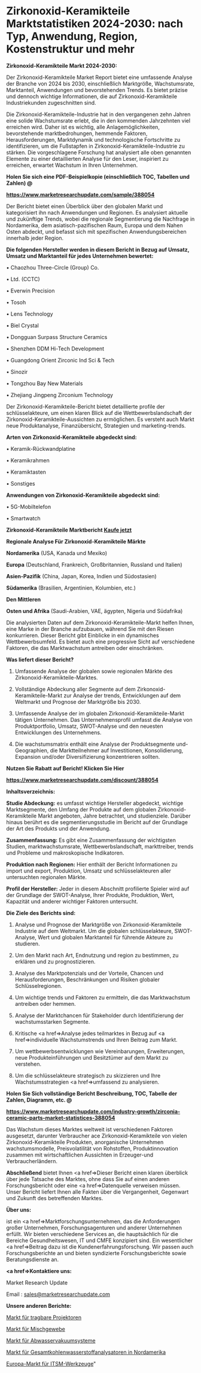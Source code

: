 # Zirkonoxid-Keramikteile Marktstatistiken 2024-2030: nach Typ, Anwendung, Region, Kostenstruktur und mehr

<strong>Zirkonoxid-Keramikteile Markt 2024-2030:</strong>

Der Zirkonoxid-Keramikteile Market Report bietet eine umfassende Analyse der Branche von 2024 bis 2030, einschließlich Marktgröße, Wachstumsrate, Marktanteil, Anwendungen und bevorstehenden Trends. Es bietet präzise und dennoch wichtige Informationen, die auf Zirkonoxid-Keramikteile Industriekunden zugeschnitten sind.

Die Zirkonoxid-Keramikteile-Industrie hat in den vergangenen zehn Jahren eine solide Wachstumsrate erlebt, die in den kommenden Jahrzehnten viel erreichen wird. Daher ist es wichtig, alle Anlagemöglichkeiten, bevorstehende marktbedrohungen, hemmende Faktoren, Herausforderungen, Marktdynamik und technologische Fortschritte zu identifizieren, um die Fußstapfen in Zirkonoxid-Keramikteile-Industrie zu stärken. Die vorgeschlagene Forschung hat analysiert alle oben genannten Elemente zu einer detaillierten Analyse für den Leser, inspiriert zu erreichen, erwartet Wachstum in Ihren Unternehmen.



<strong>Holen Sie sich eine PDF-Beispielkopie (einschließlich TOC, Tabellen und Zahlen) @
</strong>

<strong><a href=https://www.marketresearchupdate.com/sample/388054>

<strong>https://www.marketresearchupdate.com/sample/388054</u></font></a></strong></strong>

Der Bericht bietet einen Überblick über den globalen Markt und kategorisiert ihn nach Anwendungen und Regionen. Es analysiert aktuelle und zukünftige Trends, wobei die regionale Segmentierung die Nachfrage in Nordamerika, dem asiatisch-pazifischen Raum, Europa und dem Nahen Osten abdeckt, und befasst sich mit spezifischen Anwendungsbereichen innerhalb jeder Region.



<strong>Die folgenden Hersteller werden in diesem Bericht in Bezug auf Umsatz, Umsatz und Marktanteil für jedes Unternehmen bewertet:</strong>

• Chaozhou Three-Circle (Group) Co.

• Ltd. (CCTC)

• Everwin Precision

• Tosoh

• Lens Technology

• Biel Crystal

• Dongguan Surpass Structure Ceramics

• Shenzhen DDM Hi-Tech Development

• Guangdong Orient Zirconic Ind Sci & Tech

• Sinozir

• Tongzhou Bay New Materials

• Zhejiang Jingpeng Zirconium Technology

Der Zirkonoxid-Keramikteile-Bericht bietet detaillierte profile der schlüsselakteure, um einen klaren Blick auf die Wettbewerbslandschaft der Zirkonoxid-Keramikteile-Aussichten zu ermöglichen. Es versteht auch Markt neue Produktanalyse, Finanzübersicht, Strategien und marketing-trends.



<strong>Arten von Zirkonoxid-Keramikteile abgedeckt sind:</strong>

• Keramik-Rückwandplatine

• Keramikrahmen

• Keramiktasten

• Sonstiges



<strong>Anwendungen von Zirkonoxid-Keramikteile abgedeckt sind:</strong>

• 5G-Mobiltelefon

• Smartwatch



<strong>Zirkonoxid-Keramikteile Marktbericht <a href=https://www.marketresearchupdate.com/buynow/388054>Kaufe jetzt</a></strong>



<strong>Regionale Analyse Für Zirkonoxid-Keramikteile Märkte</strong>



<strong>Nordamerika</strong> (USA, Kanada und Mexiko)



<strong>Europa</strong> (Deutschland, Frankreich, Großbritannien, Russland und Italien)



<strong>Asien-Pazifik</strong> (China, Japan, Korea, Indien und Südostasien)



<strong>Südamerika</strong> (Brasilien, Argentinien, Kolumbien, etc.)



<strong>Den Mittleren</strong> 

<strong>Osten und Afrika</strong> (Saudi-Arabien, VAE, ägypten, Nigeria und Südafrika)

Die analysierten Daten auf dem Zirkonoxid-Keramikteile-Markt helfen Ihnen, eine Marke in der Branche aufzubauen, während Sie mit den Riesen konkurrieren. Dieser Bericht gibt Einblicke in ein dynamisches Wettbewerbsumfeld. Es bietet auch eine progressive Sicht auf verschiedene Faktoren, die das Marktwachstum antreiben oder einschränken.



<strong>Was liefert dieser Bericht?</strong>

1. Umfassende Analyse der globalen sowie regionalen Märkte des Zirkonoxid-Keramikteile-Marktes.

2. Vollständige Abdeckung aller Segmente auf dem Zirkonoxid-Keramikteile-Markt zur Analyse der trends, Entwicklungen auf dem Weltmarkt und Prognose der Marktgröße bis 2030.

3. Umfassende Analyse der im globalen Zirkonoxid-Keramikteile-Markt tätigen Unternehmen. Das Unternehmensprofil umfasst die Analyse von Produktportfolio, Umsatz, SWOT-Analyse und den neuesten Entwicklungen des Unternehmens.

4. Die wachstumsmatrix enthält eine Analyse der Produktsegmente und-Geographien, die Marktteilnehmer auf Investitionen, Konsolidierung, Expansion und/oder Diversifizierung konzentrieren sollten.



<strong>Nutzen Sie Rabatt auf Bericht! Klicken Sie Hier
</strong>

<strong><a href=https://www.marketresearchupdate.com/discount/388054>https://www.marketresearchupdate.com/discount/388054</b></u></font></strong></a>



<strong>Inhaltsverzeichnis:</strong>



<strong>Studie Abdeckung:</strong> es umfasst wichtige Hersteller abgedeckt, wichtige Marktsegmente, den Umfang der Produkte auf dem globalen Zirkonoxid-Keramikteile Markt angeboten, Jahre betrachtet, und studienziele. Darüber hinaus berührt es die segmentierungsstudie im Bericht auf der Grundlage der Art des Produkts und der Anwendung.



<strong>Zusammenfassung:</strong> Es gibt eine Zusammenfassung der wichtigsten Studien, marktwachstumsrate, Wettbewerbslandschaft, markttreiber, trends und Probleme und makroskopische Indikatoren.



<strong>Produktion nach Regionen:</strong> Hier enthält der Bericht Informationen zu import und export, Produktion, Umsatz und schlüsselakteuren aller untersuchten regionalen Märkte.



<strong>Profil der Hersteller:</strong> Jeder in diesem Abschnitt profilierte Spieler wird auf der Grundlage der SWOT-Analyse, Ihrer Produkte, Produktion, Wert, Kapazität und anderer wichtiger Faktoren untersucht.



<strong>Die Ziele des Berichts sind:</strong>

1) Analyse und Prognose der Marktgröße von Zirkonoxid-Keramikteile Industrie auf dem Weltmarkt.
Um die globalen schlüsselakteure, SWOT-Analyse, Wert und globalen Marktanteil für führende Akteure zu studieren.

2) Um den Markt nach Art, Endnutzung und region zu bestimmen, zu erklären und zu prognostizieren.

3) Analyse des Marktpotenzials und der Vorteile, Chancen und Herausforderungen, Beschränkungen und Risiken globaler Schlüsselregionen.

4) Um wichtige trends und Faktoren zu ermitteln, die das Marktwachstum antreiben oder hemmen.

5) Analyse der Marktchancen für Stakeholder durch Identifizierung der wachstumsstarken Segmente.

6) Kritische <a href=>Analyse</a> jedes teilmarktes in Bezug auf <a href=>individuelle</a> Wachstumstrends und Ihren Beitrag zum Markt.

7) Um wettbewerbsentwicklungen wie Vereinbarungen, Erweiterungen, neue Produkteinführungen und Besitztümer auf dem Markt zu verstehen.

8) Um die schlüsselakteure strategisch zu skizzieren und Ihre Wachstumsstrategien <a href=>umfassend</a> zu analysieren.



<strong>Holen Sie Sich vollständige Bericht Beschreibung, TOC, Tabelle der Zahlen, Diagramm, etc. @ </strong>

<strong><a href=https://www.marketresearchupdate.com/industry-growth/zirconia-ceramic-parts-market-statistices-388054>https://www.marketresearchupdate.com/industry-growth/zirconia-ceramic-parts-market-statistices-388054</a></font></strong>

Das Wachstum dieses Marktes weltweit ist verschiedenen Faktoren ausgesetzt, darunter Verbraucher ace Zirkonoxid-Keramikteile von vielen Zirkonoxid-Keramikteile Produkten, anorganische Unternehmen wachstumsmodelle, Preisvolatilität von Rohstoffen, Produktinnovation zusammen mit wirtschaftlichen Aussichten in Erzeuger-und Verbraucherländern.



<strong>Abschließend</strong> bietet Ihnen <a href=>Dieser</a> Bericht einen klaren überblick über jede Tatsache des Marktes, ohne dass Sie auf einen anderen Forschungsbericht oder eine <a href=>Datenquelle</a> verweisen müssen. Unser Bericht liefert Ihnen alle Fakten über die Vergangenheit, Gegenwart und Zukunft des betreffenden Marktes.



<strong>Über uns:</strong>

 ist ein <a href=>Marktfors</a>chungsunternehmen, das die Anforderungen großer Unternehmen, Forschungsagenturen und anderer Unternehmen erfüllt. Wir bieten verschiedene Services an, die hauptsächlich für die Bereiche Gesundheitswesen, IT und CMFE konzipiert sind. Ein wesentlicher <a href=>Beitrag</a> dazu ist die Kundenerfahrungsforschung. Wir passen auch Forschungsberichte an und bieten syndizierte Forschungsberichte sowie Beratungsdienste an.



<strong><a href=>Kontaktiere uns:</a></strong>

Market Research Update

Email : sales@marketresearchupdate.com



<strong>Unsere anderen Berichte:</strong>

<a href=https://www.linkedin.com/pulse/portable-projectors-market-current-business-trends-growth>Markt für tragbare Projektoren</a>

<a href=https://www.linkedin.com/pulse/blended-fabric-market-sizing-up-anticipating>Markt für Mischgewebe</a>

<a href=https://www.linkedin.com/pulse/sewage-vacuum-system-market-outlooks-2023-size>Markt für Abwasservakuumsysteme</a>

<a href=https://www.linkedin.com/pulse/north-america-total-hydrocarbon-analyzers-market>Markt für Gesamtkohlenwasserstoffanalysatoren in Nordamerika</a>

<a href=https://www.linkedin.com/pulse/europe-itsm-tools-market-2023-2030-icdvf/>Europa-Markt für ITSM-Werkzeuge</a>"
